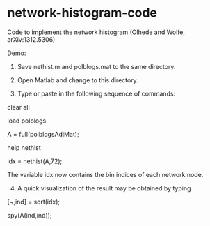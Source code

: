 network-histogram-code
======================

Code to implement the network histogram (Olhede and Wolfe, arXiv:1312.5306)

Demo:

1. Save nethist.m and polblogs.mat to the same directory.

2. Open Matlab and change to this directory.

3. Type or paste in the following sequence of commands:

clear all

load polblogs

A = full(polblogsAdjMat);

help nethist

idx = nethist(A,72);

The variable idx now contains the bin indices of each network node.

4. A quick visualization of the result may be obtained by typing

[~,ind] = sort(idx);

spy(A(ind,ind));
